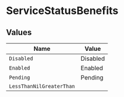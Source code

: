 # ServiceStatusBenefits


## Values

| Name                     | Value                    |
| ------------------------ | ------------------------ |
| `Disabled`               | Disabled                 |
| `Enabled`                | Enabled                  |
| `Pending`                | Pending                  |
| `LessThanNilGreaterThan` | <nil>                    |